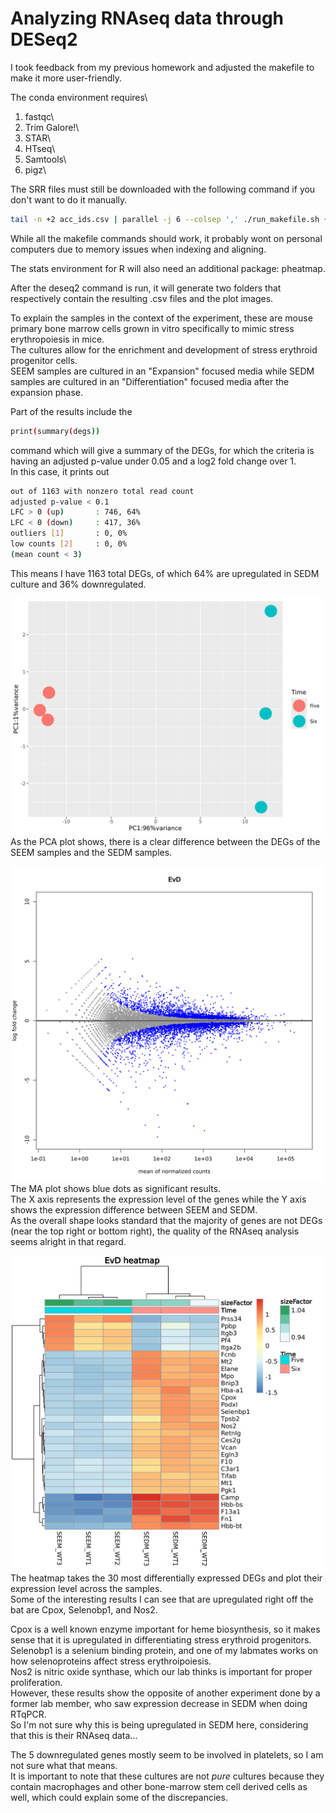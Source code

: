 # Analyzing RNAseq data through DESeq2

I took feedback from my previous homework and adjusted the makefile to make it more user-friendly.

The conda environment requires\
1. fastqc\
2. Trim Galore!\
3. STAR\
4. HTseq\
5. Samtools\
6. pigz\

The SRR files must still be downloaded with the following command if you don't want to do it manually.
```bash
tail -n +2 acc_ids.csv | parallel -j 6 --colsep ',' ./run_makefile.sh {1} {2} 
```

While all the makefile commands should work, it probably wont on personal computers due to memory issues when indexing and aligning.

The stats environment for R will also need an additional package: pheatmap.

After the deseq2 command is run, it will generate two folders that respectively contain the resulting .csv files and the plot images.

To explain the samples in the context of the experiment, these are mouse primary bone marrow cells grown in vitro specifically to mimic stress erythropoiesis in mice.\
The cultures allow for the enrichment and development of stress erythroid progenitor cells.\
SEEM samples are cultured in an "Expansion" focused media while SEDM samples are cultured in an "Differentiation" focused media after the expansion phase.

Part of the results include the
```bash
print(summary(degs))
```
command which will give a summary of the DEGs, for which the criteria is having an adjusted p-value under 0.05 and a log2 fold change over 1.\
In this case, it prints out
```bash
out of 1163 with nonzero total read count
adjusted p-value < 0.1
LFC > 0 (up)       : 746, 64%
LFC < 0 (down)     : 417, 36%
outliers [1]       : 0, 0%
low counts [2]     : 0, 0%
(mean count < 3)
```
This means I have 1163 total DEGs, of which 64% are upregulated in SEDM culture and 36% downregulated.

![PCA](plots/PCA_plot.png)
As the PCA plot shows, there is a clear difference between the DEGs of the SEEM samples and the SEDM samples.

![MA](plots/MAplot.png)
The MA plot shows blue dots as significant results.\
The X axis represents the expression level of the genes while the Y axis shows the expression difference between SEEM and SEDM.\
As the overall shape looks standard that the majority of genes are not DEGs (near the top right or bottom right), the quality of the RNAseq analysis seems alright in that regard.

![heatmap](plots/heatmap.png)
The heatmap takes the 30 most differentially expressed DEGs and plot their expression level across the samples.\
Some of the interesting results I can see that are upregulated right off the bat are Cpox, Selenobp1, and Nos2.

Cpox is a well known enzyme important for heme biosynthesis, so it makes sense that it is upregulated in differentiating stress erythroid progenitors.\
Selenobp1 is a selenium binding protein, and one of my labmates works on how selenoproteins affect stress erythroipoiesis.\
Nos2 is nitric oxide synthase, which our lab thinks is important for proper proliferation.\
However, these results show the opposite of another experiment done by a former lab member, who saw expression decrease in SEDM when doing RTqPCR.\
So I'm not sure why this is being upregulated in SEDM here, considering that this is their RNAseq data...

The 5 downregulated genes mostly seem to be involved in platelets, so I am not sure what that means.\
It is important to note that these cultures are not *pure* cultures because they contain macrophages and other bone-marrow stem cell derived cells as well, which could explain some of the discrepancies.